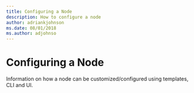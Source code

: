 ```yaml
---
title: Configuring a Node
description: How to configure a node
author: adriankjohnson
ms.date: 08/01/2018
ms.author: adjohnso
---
```


# Configuring a Node

Information on how a node can be customized/configured using templates, CLI and UI.